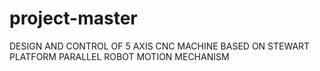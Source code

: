 # project-master
DESIGN AND CONTROL OF 5 AXIS CNC MACHINE BASED ON STEWART PLATFORM PARALLEL ROBOT MOTION MECHANISM
